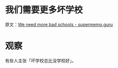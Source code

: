 # 我们需要更多坏学校

原文：[We need more bad schools - supermemo.guru](https://supermemo.guru/wiki/We_need_more_bad_schools)

# 观察

有些人主张「坏学校总比没学校好」。
